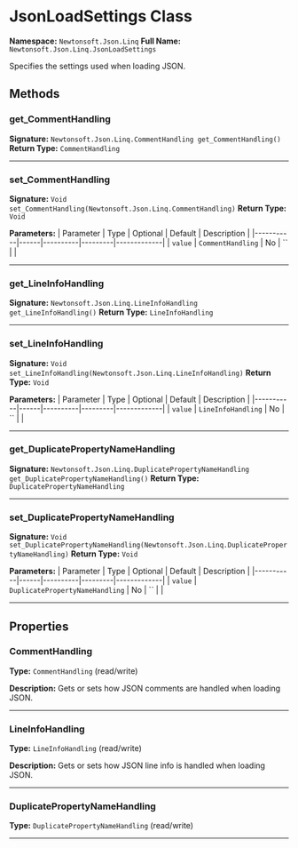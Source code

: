 # JsonLoadSettings Class

**Namespace:** `Newtonsoft.Json.Linq`
**Full Name:** `Newtonsoft.Json.Linq.JsonLoadSettings`

Specifies the settings used when loading JSON.

## Methods

### get_CommentHandling

**Signature:** `Newtonsoft.Json.Linq.CommentHandling get_CommentHandling()`
**Return Type:** `CommentHandling`

---

### set_CommentHandling

**Signature:** `Void set_CommentHandling(Newtonsoft.Json.Linq.CommentHandling)`
**Return Type:** `Void`

**Parameters:**
| Parameter | Type | Optional | Default | Description |
|-----------|------|----------|---------|-------------|
| `value` | `CommentHandling` | No | `` |  |

---

### get_LineInfoHandling

**Signature:** `Newtonsoft.Json.Linq.LineInfoHandling get_LineInfoHandling()`
**Return Type:** `LineInfoHandling`

---

### set_LineInfoHandling

**Signature:** `Void set_LineInfoHandling(Newtonsoft.Json.Linq.LineInfoHandling)`
**Return Type:** `Void`

**Parameters:**
| Parameter | Type | Optional | Default | Description |
|-----------|------|----------|---------|-------------|
| `value` | `LineInfoHandling` | No | `` |  |

---

### get_DuplicatePropertyNameHandling

**Signature:** `Newtonsoft.Json.Linq.DuplicatePropertyNameHandling get_DuplicatePropertyNameHandling()`
**Return Type:** `DuplicatePropertyNameHandling`

---

### set_DuplicatePropertyNameHandling

**Signature:** `Void set_DuplicatePropertyNameHandling(Newtonsoft.Json.Linq.DuplicatePropertyNameHandling)`
**Return Type:** `Void`

**Parameters:**
| Parameter | Type | Optional | Default | Description |
|-----------|------|----------|---------|-------------|
| `value` | `DuplicatePropertyNameHandling` | No | `` |  |

---

## Properties

### CommentHandling

**Type:** `CommentHandling` (read/write)

**Description:** Gets or sets how JSON comments are handled when loading JSON.

---

### LineInfoHandling

**Type:** `LineInfoHandling` (read/write)

**Description:** Gets or sets how JSON line info is handled when loading JSON.

---

### DuplicatePropertyNameHandling

**Type:** `DuplicatePropertyNameHandling` (read/write)

---